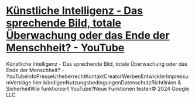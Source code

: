 # [Künstliche Intelligenz - Das sprechende Bild, totale Überwachung oder das Ende der Menschheit? - YouTube](https://www.youtube.com/watch?v=_Zyh7WD68NY)

Künstliche Intelligenz - Das sprechende Bild, totale Überwachung oder das Ende der Menschheit? - YouTubeInfoPresseUrheberrechtKontaktCreatorWerbenEntwicklerImpressumVerträge hier kündigenNutzungsbedingungenDatenschutzRichtlinien & SicherheitWie funktioniert YouTube?Neue Funktionen testen© 2024 Google LLC